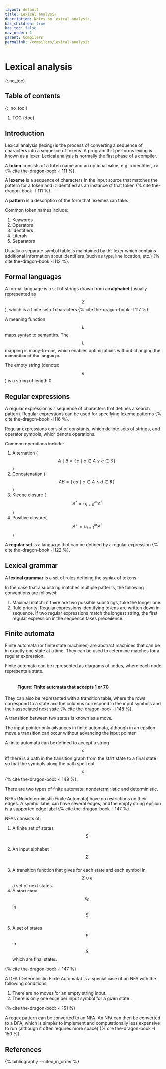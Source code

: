 ```yaml
---
layout: default
title: Lexical analysis
description: Notes on lexical analysis.
has_children: true
has_toc: false
nav_order: 1
parent: Compilers
permalink: /compilers/lexical-analysis
---
```


<!-- prettier-ignore-start -->

# Lexical analysis
{:.no_toc}

## Table of contents
{: .no_toc }

1. TOC
{:toc}

<!-- prettier-ignore-end -->

## Introduction

Lexical analysis (lexing) is the process of converting a sequence of characters into a sequence of tokens. A program that performs lexing is known as a lexer. Lexical analysis is normally the first phase of a compiler.

A **token** consists of a token name and an optional value, e.g. \<identifier, x\> {% cite the-dragon-book -l 111 %}.

A **lexeme** is a sequence of characters in the input source that matches the pattern for a token and is identified as an instance of that token {% cite the-dragon-book -l 111 %}.

A **pattern** is a description of the form that lexemes can take.

Common token names include:

1. Keywords
2. Operators
3. Identifiers
4. Literals
5. Separators

Usually a separate symbol table is maintained by the lexer which contains additional information about identifiers (such as type, line location, etc.) {% cite the-dragon-book -l 112 %}.

## Formal languages

A formal language is a set of strings drawn from an **alphabet** (usually represented as $$\Sigma$$), which is a finite set of characters {% cite the-dragon-book -l 117 %}.

A meaning function $$L$$ maps syntax to semantics. The $$L$$ mapping is many-to-one, which enables optimizations without changing the semantics of the language.

The empty string (denoted $$\epsilon$$) is a string of length 0.

## Regular expressions

A regular expression is a sequence of characters that defines a search pattern. Regular expressions can be used for specifying lexeme patterns {% cite the-dragon-book -l 116 %}.

Regular expressions consist of constants, which denote sets of strings, and operator symbols, which denote operations.

Common operations include:

1. Alternation ($$A \mid B = \{\, c \mid c \in A \vee c \in B \,\}$$)
2. Concatenation ($$A B = \{\, cd \mid c \in A \wedge d \in B \,\}$$)
3. Kleene closure ($$A^* = \cup_{i=0}^{\infty} A^i$$)
4. Positive closure($$A^+ = \cup_{i=1}^{\infty} A^i $$)

A **regular set** is a language that can be defined by a regular expression {% cite the-dragon-book -l 122 %}.

## Lexical grammar

A **lexical grammar** is a set of rules defining the syntax of tokens.

In the case that a substring matches multiple patterns, the following conventions are followed:

1. Maximal match: if there are two possible substrings, take the longer one.
2. Rule priority: Regular expressions identifying tokens are written down in sequence. If two regular expressions match the longest string, the first regular expression in the sequence takes precedence.

## Finite automata

Finite automata (or finite state machines) are abstract machines that can be in exactly one state at a time. They can be used to determine matches for a regular expression.

Finite automata can be represented as diagrams of nodes, where each node represents a state.

<figure>
  <img src="{{site.baseurl}}/assets/img/compilers/lexical-analysis/finite-automata.svg" alt="">
  <figcaption><h4>Figure: Finite automata that accepts 1 or 70</h4></figcaption>
</figure>

They can also be represented with a transition table, where the rows correspond to a state and the columns correspond to the input symbols and their associated next state {% cite the-dragon-book -l 148 %}.

A transition between two states is known as a move.

The input pointer only advances in finite automata, although in an epsilon move a transition can occur without advancing the input pointer.

A finite automata can be defined to accept a string $$s$$ iff there is a path in the transition graph from the start state to a final state so that the symbols along the path spell out $$s$$ {% cite the-dragon-book -l 149 %}.

There are two types of finite automata: nondeterministic and deterministic.

NFAs (Nondeterministic Finite Automata) have no restrictions on their edges. A symbol label can have several edges, and the empty string epsilon is a supported edge label {% cite the-dragon-book -l 147 %}.

NFAs consists of:

1. A finite set of states $$S$$.
2. An input alphabet $$\Sigma$$.
3. A transition function that gives for each state and each symbol in $$\Sigma \cup \epsilon$$ a set of next states.
4. A start state $$s_0$$ in $$S$$.
5. A set of states $$F$$ in $$S$$ which are final states.

{% cite the-dragon-book -l 147 %}

A DFA (Deterministic Finite Automata) is a special case of an NFA with the following conditions:

1. There are no moves for an empty string input.
2. There is only one edge per input symbol for a given state .

{% cite the-dragon-book -l 151 %}

A regex pattern can be converted to an NFA. An NFA can then be converted to a DFA, which is simpler to implement and computationally less expensive to run (although it often requires more space) {% cite the-dragon-book -l 150 %}.

## References

{% bibliography --cited_in_order %}
